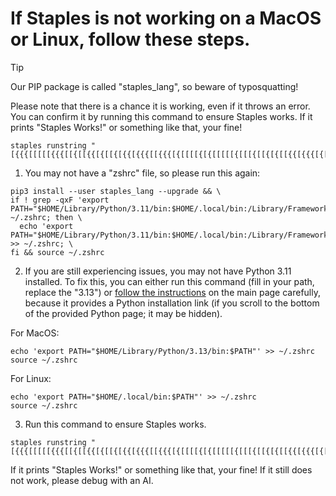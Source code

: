 # If Staples is not working on a MacOS or Linux, follow these steps.
> [!TIP]
> Our PIP package is called "staples_lang", so beware of typosquatting!

Please note that there is a chance it is working, even if it throws an error. You can confirm it by running this command to ensure Staples works. If it prints "Staples Works!" or something like that, your fine!
```
staples runstring "[{{{[[[[[{{{[[{[[{{[{[[{[{{[{{{[[{{{[{[[[[{[{[[[[[{[[[{[[{[{[[{{[{{{[{[[[{{[[[[{[{{{[[[[[{{[{{[[[{{[[{[{[{{{[[{{[[{[[[[[[{[{[{{{[{{[{{{{[{{{[[{[[{{[{[{{[{{{[[{{[[{[[[[{[[{[[[{[[[{[{[[{}]]}]}]]]}]]]}]]}]]]]}]]}}]]}}}]}}]}]}}]]}]]}}}]}}}}]}}]}}}]}]}]]]]]]}]]}}]]}}}]}]}]]}}]]]}}]}}]]]]]}}}]}]]]]}}]]]}]}}}]}}]]}]}]]}]]]}]]]]]}]}]]]]}]}}}]]}}}]}}]}]]}]}}]]}]]}}}]]]]]}}}]"
```
1. You may not have a "zshrc" file, so please run this again:
```
pip3 install --user staples_lang --upgrade && \
if ! grep -qxF 'export PATH="$HOME/Library/Python/3.11/bin:$HOME/.local/bin:/Library/Frameworks/Python.framework/Versions/3.11/bin:/usr/local/bin:/opt/homebrew/bin:/usr/bin:$PATH"' ~/.zshrc; then \
  echo 'export PATH="$HOME/Library/Python/3.11/bin:$HOME/.local/bin:/Library/Frameworks/Python.framework/Versions/3.11/bin:/usr/local/bin:/opt/homebrew/bin:/usr/bin:$PATH"' >> ~/.zshrc; \
fi && source ~/.zshrc
```
2. If you are still experiencing issues, you may not have Python 3.11 installed. To fix this, you can either run this command (fill in your path, replace the "3.13") or [follow the instructions](https://github.com/SeafoodStudios/Staples) on the main page carefully, because it provides a Python installation link (if you scroll to the bottom of the provided Python page; it may be hidden).

For MacOS:
```
echo 'export PATH="$HOME/Library/Python/3.13/bin:$PATH"' >> ~/.zshrc
source ~/.zshrc
```
For Linux:
```
echo 'export PATH="$HOME/.local/bin:$PATH"' >> ~/.zshrc
source ~/.zshrc
```
3. Run this command to ensure Staples works.
```
staples runstring "[{{{[[[[[{{{[[{[[{{[{[[{[{{[{{{[[{{{[{[[[[{[{[[[[[{[[[{[[{[{[[{{[{{{[{[[[{{[[[[{[{{{[[[[[{{[{{[[[{{[[{[{[{{{[[{{[[{[[[[[[{[{[{{{[{{[{{{{[{{{[[{[[{{[{[{{[{{{[[{{[[{[[[[{[[{[[[{[[[{[{[[{}]]}]}]]]}]]]}]]}]]]]}]]}}]]}}}]}}]}]}}]]}]]}}}]}}}}]}}]}}}]}]}]]]]]]}]]}}]]}}}]}]}]]}}]]]}}]}}]]]]]}}}]}]]]]}}]]]}]}}}]}}]]}]}]]}]]]}]]]]]}]}]]]]}]}}}]]}}}]}}]}]]}]}}]]}]]}}}]]]]]}}}]"
```
If it prints "Staples Works!" or something like that, your fine! If it still does not work, please debug with an AI.
